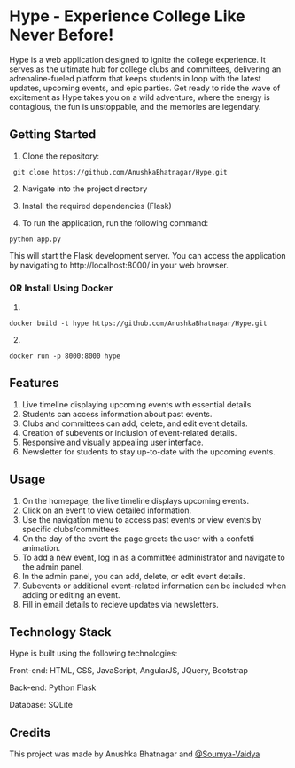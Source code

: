 # Hype - Experience College Like Never Before!

Hype is a web application designed to ignite the college experience. It serves as the ultimate hub for college clubs and committees, delivering an adrenaline-fueled platform that keeps students in loop with the latest updates, upcoming events, and epic parties. Get ready to ride the wave of excitement as Hype takes you on a wild adventure, where the energy is contagious, the fun is unstoppable, and the memories are legendary.

## Getting Started


1. Clone the repository:
```
 git clone https://github.com/AnushkaBhatnagar/Hype.git
```

2. Navigate into the project directory
3. Install the required dependencies (Flask)

4. To run the application, run the following command:
```
python app.py
```

This will start the Flask development server. You can access the application by navigating to http://localhost:8000/ in your web browser.

### OR Install Using Docker

1. 
```
docker build -t hype https://github.com/AnushkaBhatnagar/Hype.git
```

2.
```
docker run -p 8000:8000 hype
```



## Features

1. Live timeline displaying upcoming events with essential details.
2. Students can access information about past events.
3. Clubs and committees can add, delete, and edit event details.
4. Creation of subevents or inclusion of event-related details.
5. Responsive and visually appealing user interface.
6. Newsletter for students to stay up-to-date with the upcoming events.


## Usage
1. On the homepage, the live timeline displays upcoming events.
2. Click on an event to view detailed information.
3. Use the navigation menu to access past events or view events by specific clubs/committees.
4. On the day of the event the page greets the user with a confetti animation.
5. To add a new event, log in as a committee administrator and navigate to the admin panel.
6. In the admin panel, you can add, delete, or edit event details. 
7. Subevents or additional event-related information can be included when adding or editing an event.
8. Fill in email details to recieve updates via newsletters.

## Technology Stack
Hype is built using the following technologies:

Front-end: HTML, CSS, JavaScript, AngularJS, JQuery, Bootstrap

Back-end: Python Flask

Database: SQLite

## Credits

This project was made by Anushka Bhatnagar and [@Soumya-Vaidya](https://github.com/Soumya-Vaidya)
